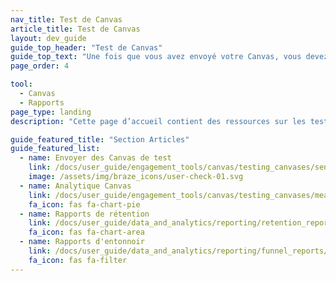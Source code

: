 ```yaml
---
nav_title: Test de Canvas
article_title: Test de Canvas
layout: dev_guide
guide_top_header: "Test de Canvas"
guide_top_text: "Une fois que vous avez envoyé votre Canvas, vous devez toujours examiner les résultats pour vous assurer que votre Canvas fonctionne bien et aura un impact positif sur vos futures envois de message.<br><br> Vous trouverez ici des ressources sur l’analytique Canvas et d’autres rapports qui vous aideront à mesurer l’efficacité de vos envois de message."
page_order: 4

tool: 
  - Canvas
  - Rapports
page_type: landing
description: "Cette page d’accueil contient des ressources sur les tests Canvas, notamment des articles sur l’envoi de tests de Canvas, l’analytique Canvas, les rapports de rétention et les rapports d’entonnoir."

guide_featured_title: "Section Articles"
guide_featured_list:
  - name: Envoyer des Canvas de test
    link: /docs/user_guide/engagement_tools/canvas/testing_canvases/sending_test_canvases/
    image: /assets/img/braze_icons/user-check-01.svg
  - name: Analytique Canvas
    link: /docs/user_guide/engagement_tools/canvas/testing_canvases/measuring_and_testing_with_canvas_analytics/
    fa_icon: fas fa-chart-pie
  - name: Rapports de rétention
    link: /docs/user_guide/data_and_analytics/reporting/retention_reports/
    fa_icon: fas fa-chart-area
  - name: Rapports d'entonnoir
    link: /docs/user_guide/data_and_analytics/reporting/funnel_reports/
    fa_icon: fas fa-filter
---
```

